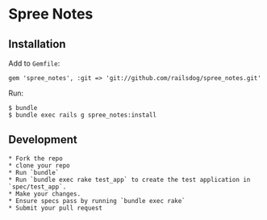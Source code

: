 Spree Notes
================

Installation
------------

Add to `Gemfile`:

    gem 'spree_notes', :git => 'git://github.com/railsdog/spree_notes.git'

Run:

    $ bundle
    $ bundle exec rails g spree_notes:install

Development
-----------

    * Fork the repo
    * clone your repo
    * Run `bundle`
    * Run `bundle exec rake test_app` to create the test application in `spec/test_app`.
    * Make your changes.
    * Ensure specs pass by running `bundle exec rake`
    * Submit your pull request
